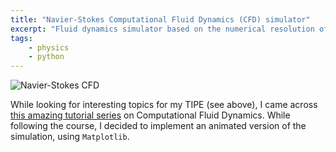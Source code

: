 ```yaml
---
title: "Navier-Stokes Computational Fluid Dynamics (CFD) simulator"
excerpt: "Fluid dynamics simulator based on the numerical resolution of Navier-Stokes's equations."
tags:
    - physics
    - python
---
```


![Navier-Stokes CFD](../assets/projects/navier-stokes-cfd.gif)

While looking for interesting topics for my TIPE (see above), I came across [this amazing tutorial series](https://lorenabarba.com/blog/cfd-python-12-steps-to-navier-stokes/) on Computational Fluid Dynamics. While following the course, I decided to implement an animated version of the simulation, using `Matplotlib`.